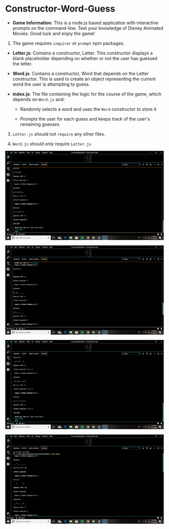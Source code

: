 # Constructor-Word-Guess

* **Game Information**: This is a node.js based application with interactive prompts on the command-line. Test your knowledge of Disney Animated Movies. Good luck and enjoy the game!


1. The game requires `inquirer` or `prompt` npm packages.


* **Letter.js**: Contains a constructor, Letter. This constructor displays a blank placeholder depending on whether or not the user has guessed the letter. 

* **Word.js**: Contains a constructor, Word that depends on the Letter constructor. This is used to create an object representing the current word the user is attempting to guess. 

* **index.js**: The file containing the logic for the course of the game, which depends on `Word.js` and:

  * Randomly selects a word and uses the `Word` constructor to store it

  * Prompts the user for each guess and keeps track of the user's remaining guesses

3. `Letter.js` *should not* `require` any other files.

4. `Word.js` *should only* require `Letter.js`

![Image wordguess1](https://raw.githubusercontent.com/bpacana/Constructor-Word-Guess/master/wordGuess1.png)


![Image wordguess2](https://raw.githubusercontent.com/bpacana/Constructor-Word-Guess/master/wordGuess2.png)


![Image wordguess3](https://raw.githubusercontent.com/bpacana/Constructor-Word-Guess/master/wordGuess3.png)


![Image wordguess4](https://raw.githubusercontent.com/bpacana/Constructor-Word-Guess/master/wordGuess4.png)
